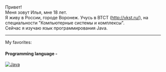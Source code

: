Привет!    
Меня зовут Илья, мне 18 лет.    
Я живу в России, городе Воронеж. Учусь в ВТСТ (http://vkst.ru/), на специальности "Компьютерные системы и комплексы".    
Сейчас я изучаю язык программирования Java. 
_____
My favorites:    
#### Programming language -
 [![Java](https://img.shields.io/badge/-java-489EEB?logo=java&style=flat-square&logocolor=white)](https://google.com/)

